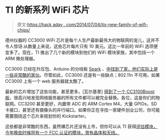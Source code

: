 # TI 的新系列 WiFi 芯片

> 原文:[https://hack aday . com/2014/07/04/tis-new-family-of-wifi-chips/](https://hackaday.com/2014/07/04/tis-new-family-of-wifi-chips/)

德州仪器的 CC3000 WiFi 芯片是每个人生产最新最伟大的物联网的宠儿，这并不令人惊讶:从数量上来说，这些芯片每片只有 10 美元。这比一年前的 WiFi 选项便宜多了。现在，TI 推出了几个新的模块到他们的 WiFi 模块家族，其中包括一个 ARM 微处理器。

CC3000 已经在升压包、Arduino 的分线板 [Spark](https://www.spark.io/) 、[中找到了家，他们实际上是一些非常酷的家伙](http://hackaday.com/2014/05/12/hardware-startup-review-spark-io/)。尽管如此，CC3000 还是有一些缺点；802.11n 不可用，如果 CC3000 上有一个 web 服务器就太酷了。

最新的芯片增加了这些功能，甚至更多。[瓦尔基里] [得到了一个 CC3100Boost 板](https://www.ghielectronics.com/community/forum/topic?id=16048)，很高兴地发现网络服务器的所有文件都可以被完全替换。各位，这是你们的物联网。CC3200 甚至更好，内置带 ADC 的 ARM Cortex M4，大量 GPIOs，SD 卡接口，甚至还有摄像头的并行端口。如果你正在寻找一家硬件创业公司，你可能需要围绕这个芯片来规划你的 Kickstarter。

这些都是非常酷的东西，虽然裸芯片还没有上市，但你可以从 TI 获得[评估模块，今年晚些时候将有一个 FCC 认证的模块，带有晶体和天线。](http://www.ti.com/tool/cc3200-launchxl)